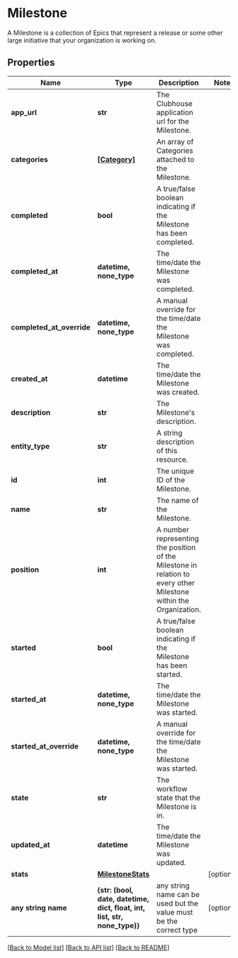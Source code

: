 # Milestone

A Milestone is a collection of Epics that represent a release or some other large initiative that your organization is working on.
## Properties
Name | Type | Description | Notes
------------ | ------------- | ------------- | -------------
**app_url** | **str** | The Clubhouse application url for the Milestone. | 
**categories** | [**[Category]**](Category.md) | An array of Categories attached to the Milestone. | 
**completed** | **bool** | A true/false boolean indicating if the Milestone has been completed. | 
**completed_at** | **datetime, none_type** | The time/date the Milestone was completed. | 
**completed_at_override** | **datetime, none_type** | A manual override for the time/date the Milestone was completed. | 
**created_at** | **datetime** | The time/date the Milestone was created. | 
**description** | **str** | The Milestone&#39;s description. | 
**entity_type** | **str** | A string description of this resource. | 
**id** | **int** | The unique ID of the Milestone. | 
**name** | **str** | The name of the Milestone. | 
**position** | **int** | A number representing the position of the Milestone in relation to every other Milestone within the Organization. | 
**started** | **bool** | A true/false boolean indicating if the Milestone has been started. | 
**started_at** | **datetime, none_type** | The time/date the Milestone was started. | 
**started_at_override** | **datetime, none_type** | A manual override for the time/date the Milestone was started. | 
**state** | **str** | The workflow state that the Milestone is in. | 
**updated_at** | **datetime** | The time/date the Milestone was updated. | 
**stats** | [**MilestoneStats**](MilestoneStats.md) |  | [optional] 
**any string name** | **{str: (bool, date, datetime, dict, float, int, list, str, none_type)}** | any string name can be used but the value must be the correct type | [optional]

[[Back to Model list]](../README.md#documentation-for-models) [[Back to API list]](../README.md#documentation-for-api-endpoints) [[Back to README]](../README.md)


